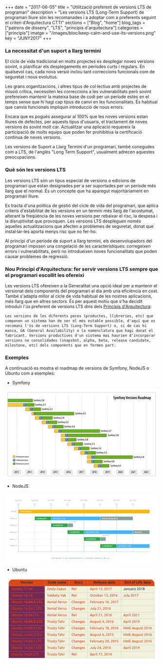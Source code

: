 +++
date        = "2017-06-05"
title       = "Utilització preferent de versions LTS de programari"
description = "Les versions LTS (Long-Term Support) de programari lliure són les recomanades i a adoptar com a preferents seguint el criteri d'Arquitectura CTTI"
sections    = ["Blog", "home"]
blog_tags   = ["patrons de disseny", "LTS", "principis d\'arquitectura"]
categories  = ["principis"]
imatge      = "/images/bloc/keep-calm-and-use-lts-versions.png"
key         = "JUNY2017"
+++

### La necessitat d'un suport a llarg termini

El cicle de vida tradicional en molts projectes es desplegar noves versions sovint, o planificar els desplegaments en períodes curts i regulars. En qualsevol cas, cada nova versió inclou tant correccions funcionals com de seguretat i nous evolutius.

Les grans organitzacions, i altres tipus de col·lectius amb projectes de missió crítica, necessiten les correccions a les vulnerabilitats però sovint prefereixen mantenir la mateixa base de codi per un període estès en el temps sense que hi hagi cap tipus de canvi en les funcionalitats. És habitual que canvis funcionals impliquin introducció de nous errors.

Encara que es pogués assegurar al 100% que les noves versions estan lliures de defectes, per aquests tipus d'usuaris, el tractament de noves versions és sovint molt car. Actualitzar una aplicació requereix la participació de molts equips que poden fer prohibitiva la certificació contínua de noves versions.

Les versions de Suport a Llarg Termini d'un programari, també conegudes com a LTS, de l'anglès "Long Term Support", usualment adrecen aquestes preocupacions. 

### Què són les versions LTS 

Les versions LTS són un tipus especial de versions o edicions de programari que estan designades per a ser suportades per un període més llarg que el normal. És un concepte que ha aparegut majoritàriament en programari lliure.

Es tracta d'una política de gestió del cicle de vida del programari, que aplica criteris d'estabilitat de les versions en un termini més llarg de l'acostumat, alterant la freqüència de les noves versions per rebaixar el risc, la despesa i la disruptivitat que provoquen. Les versions LTS despleguen només aquelles actualitzacions que afecten a problemes de seguretat, donat que instal·lar-les aporta menys risc que no fer-ho. 

Al principi d'un període de suport a llarg termini, els desenvolupadors del programari imposen una congelació de les característiques: corregeixen errors i vulnerabilitats, però no introdueixen noves funcionalitats que poden causar problemes de regressió.

### Nou Principi d'Arquitectura: fer servir versions LTS sempre que el programari escollit les ofereixi

Les versions LTS ofereixen a la Generalitat una opció ideal per a mantenir el versionat dels components del programari al dia amb una eficiència en cost. També s'adapta millor al cicle de vida habitual de les nostres aplicacions, més llarg que en altres sectors. És per aquest motiu que s'ha decidit introduïr l'ús preferent de versions LTS dins dels [Principis d'Arquitectura](http://canigo.ctti.gencat.cat/principis/):

```
Les versions de les diferents peces (productes, llibreries, etc) que componen un sistema han de ser el més estable possible, d'aquí que es recomani l'ús de versions LTS (Long-Term Support) o, si de cas hi manca, GA (General Availability) o la nomenclatura que hagi donat el fabricant. Versions productives d'un sistema mai haurien d'incorporar versions no consolidades (snapshot, alpha, beta, release candidate, milestone, etc) dels components que en formen part.
```

### Exemples

A continuació es mostra el roadmap de versions de Symfony, NodeJS o Ubuntu com a exemples:

* Symfony

![Symfony](/images/bloc/symfony_schedule.png)

* NodeJS

![NodeJS schedule](/images/bloc/nodejs_schedule.png)
 
* Ubuntu

![Ubuntu schedule](/images/bloc/ubuntu_schedule.png)
